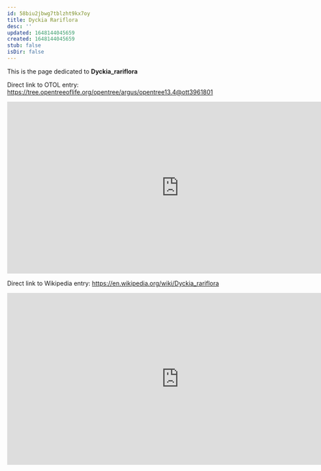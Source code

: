 ```yaml
---
id: 58biu2jbwg7tblzht9kx7oy
title: Dyckia Rariflora
desc: ''
updated: 1648144045659
created: 1648144045659
stub: false
isDir: false
---
```

This is the page dedicated to **Dyckia_rariflora**


Direct link to OTOL entry: https://tree.opentreeoflife.org/opentree/argus/opentree13.4@ott3961801



<html>
    <body>
    <iframe src="https://tree.opentreeoflife.org/opentree/argus/opentree13.4@ott3961801"
    width="800" height="400" frameborder="0" allowfullscreen> </iframe>
    </body>
</html>
    


Direct link to Wikipedia entry: https://en.wikipedia.org/wiki/Dyckia_rariflora



<html>
    <body>
    <iframe src="https://en.wikipedia.org/wiki/Dyckia_rariflora"
    width="800" height="400" frameborder="0" allowfullscreen> </iframe>
    </body>
</html>
    
